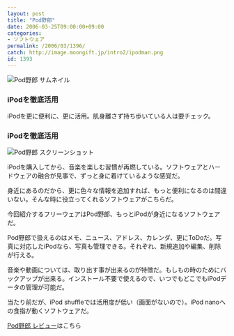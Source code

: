 ```yaml
---
layout: post
title: "Pod野郎"
date: 2006-03-25T09:00:00+09:00
categories:
- ソフトウェア
permalink: /2006/03/1396/
catch: http://image.moongift.jp/intro2/ipodman.png
id: 1393
---
```

 ![Pod野郎 サムネイル](http://image.moongift.jp/intro2/ipodman.t.png "Pod野郎 サムネイル")
  

### iPodを徹底活用
  
iPodを更に便利に、更に活用。肌身離さず持ち歩いている人は要チェック。  
<!--more-->  

### iPodを徹底活用
  

![Pod野郎 スクリーンショット](http://image.moongift.jp/intro2/ipodman.png "Pod野郎 スクリーンショット")

  

iPodを購入してから、音楽を楽しむ習慣が再燃している。ソフトウェアとハードウェアの融合が見事で、ずっと身に着けているような感覚だ。

  

身近にあるのだから、更に色々な情報を追加すれば、もっと便利になるのは間違いない。そんな時に役立ってくれるソフトウェアがこちらだ。

  

今回紹介するフリーウェアはPod野郎、もっとiPodが身近になるソフトウェアだ。

  

Pod野郎で扱えるのはメモ、ニュース、アドレス、カレンダ、更にToDoだ。写真に対応したiPodなら、写真も管理できる。それぞれ、新規追加や編集、削除が行える。

  

音楽や動画については、取り出す事が出来るのが特徴だ。もしもの時のためにバックアップが出来る。インストール不要で使えるので、いつでもどこでもiPodデータの管理が可能だ。

  

当たり前だが、iPod shuffleでは活用度が低い（画面がないので）。iPod nanoへの食指が動くソフトウェアだ。

  

[Pod野郎 レビュー](http://fw.moongift.jp/review/i-1404.html)はこちら

